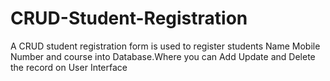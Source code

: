 # CRUD-Student-Registration
A CRUD student registration form is used to register students  Name Mobile Number and course into Database.Where you can Add Update and Delete the record on User Interface
